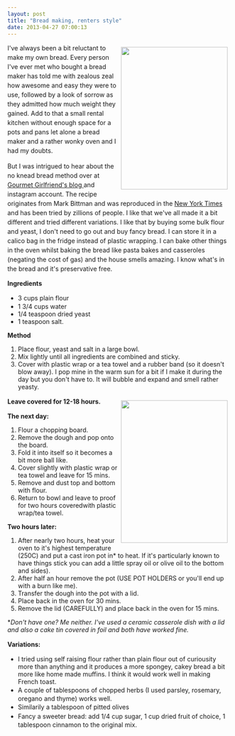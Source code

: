 ```yaml
---
layout: post
title: "Bread making, renters style"
date: 2013-04-27 07:00:13
---
```


<img alt="" class="imagecache-WYSIWYG_medium wysiwyg_img" src="/sites/default/files/imagecache/WYSIWYG_medium/wysiwyg_images/tutorial/Image%203.jpg" style="line-height: 1.5; width: 240px; height: 321px; margin: 8px; float: right;" /><span style="line-height: 1.5;">I've always been a bit reluctant to make my own bread. Every person I've ever met who bought a bread maker has told me with zealous zeal how awesome and easy they were to use, followed by a look of sorrow as they admitted how much weight they gained. Add to that a small rental kitchen without enough space for a pots and pans let alone a bread maker and a rather wonky oven and I had my doubts. </span>

<span style="line-height: 1.5;">But I was intrigued to hear about the no knead bread method over at </span><a href="http://gourmetgirl-friend.blogspot.com.au/2013/03/baking-bread-real-deal.html" style="line-height: 1.5;">Gourmet Girlfriend's blog </a><span style="line-height: 1.5;">and instagram account. The recipe originates from Mark Bittman and was reproduced in the </span><a href="http://www.nytimes.com/2006/11/08/dining/081mrex.html" style="line-height: 1.5;">New York Times </a><span style="line-height: 1.5;">and has been tried by zillions of people. I like that we've all made it a bit different and tried different variations. I like that by buying some bulk flour and yeast, I don't need to go out and buy fancy bread. I can store it in a calico bag in the fridge instead of plastic wrapping. I can bake other things in the oven whilst baking the bread like pasta bakes and casseroles (negating the cost of gas) and the house smells amazing. I know what's in the bread and it's preservative free. </span>

**Ingredients**

*   <span style="line-height: 1.5;">3 cups plain flour</span>
*   1 3/4 cups water
*   1/4 teaspoon dried yeast
*   1 teaspoon salt.

**Method**

1.  Place flour, yeast and salt in a large bowl.
2.  Mix lightly until all ingredients are combined and sticky. 
3.  Cover with plastic wrap or a tea towel and a rubber band (so it doesn't blow away). I pop mine in the warm sun for a bit if I make it during the day but you don't have to. It will bubble and expand and smell rather yeasty.

​<strong style="line-height: 1.5;">Leave covered for 12-18 hours. </strong><img alt="" class="imagecache-WYSIWYG_medium wysiwyg_img" src="/sites/default/files/imagecache/WYSIWYG_medium/wysiwyg_images/tutorial/Image%202.jpg" style="line-height: 1.5; width: 240px; height: 321px; margin: 8px; float: right;" />

**The next day:**

1.  Flour a chopping board. 
2.  Remove the dough and pop onto the board.
3.  Fold it into itself so it becomes a bit more ball like.
4.  Cover slightly with plastic wrap or tea towel and leave for 15 mins. 
5.  Remove and dust top and bottom with flour. 
6.  Return to bowl and leave to proof for two hours coveredwith plastic wrap/tea towel. 

**Two hours later:**

1.  After nearly two hours, heat your oven to it's highest temperature (250C) and put a cast iron pot in* to heat. If it's particularly known to have things stick you can add a little spray oil or olive oil to the bottom and sides).
2.  After half an hour remove the pot (USE POT HOLDERS or you'll end up with a burn like me).
3.  Transfer the dough into the pot with a lid.
4.  Place back in the oven for 30 mins. 
5.  Remove the lid (CAREFULLY) and place back in the oven for 15 mins. 

**Don't have one? Me neither. I've used a ceramic casserole dish with a lid and also a cake tin covered in foil and both have worked fine.*

**<span style="line-height: 1.5;">Variations:</span>**

*   I tried using self raising flour rather than plain flour out of curiousity more than anything and it produces a more spongey, cakey bread a bit more like home made muffins. I think it would work well in making French toast.
*   <span style="line-height: 1.5;">A couple of tablespoons of chopped herbs (I used parsley, rosemary, oregano and thyme) works well.</span>
*   <span style="line-height: 1.5;">Similarily a tablespoon of pitted olives</span>
*   <span style="line-height: 1.5;">Fancy a sweeter bread: add 1/4 cup sugar, 1 cup dried fruit of choice, 1 tablespoon cinnamon to the original mix.</span>